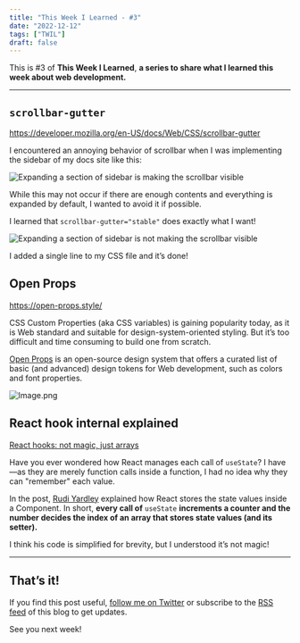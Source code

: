 ```yaml
---
title: "This Week I Learned - #3"
date: "2022-12-12"
tags: ["TWIL"]
draft: false
---
```


This is #3 of **This Week I Learned**, **a series to share what I learned this week about web development.**

---

## `scrollbar-gutter`

https://developer.mozilla.org/en-US/docs/Web/CSS/scrollbar-gutter

I encountered an annoying behavior of scrollbar when I was implementing the sidebar of my docs site like this:

![Expanding a section of sidebar is making the scrollbar visible](https://res.craft.do/user/full/a9f7c306-6079-e5df-ecdf-04a17e918d0c/doc/5434F963-7AB3-48D0-94BD-422CE1753AD1/BD27C155-2192-4F06-84CD-6CAA244EF8E2_2/79bdXBKmzZ7sqc8nonBQgdb3V73dhuTUlq3NUd9hxegz/AnimatedImage.gif)

While this may not occur if there are enough contents and everything is expanded by default, I wanted to avoid it if possible.

I learned that `scrollbar-gutter="stable"` does exactly what I want!

![Expanding a section of sidebar is not making the scrollbar visible](https://res.craft.do/user/full/a9f7c306-6079-e5df-ecdf-04a17e918d0c/doc/5434F963-7AB3-48D0-94BD-422CE1753AD1/E485382A-8D43-45DD-AD80-3D7A22DC3A53_2/dj4R8pRdJbMwO77IUDvgKyt31EiuAIYrTwOXmgLY8gwz/AnimatedImage.gif)

I added a single line to my CSS file and it’s done!

## Open Props

https://open-props.style/

CSS Custom Properties (aka CSS variables) is gaining popularity today, as it is Web standard and suitable for design-system-oriented styling. But it’s too difficult and time consuming to build one from scratch.

[Open Props](https://open-props.style/) is an open-source design system that offers a curated list of basic (and advanced) design tokens for Web development, such as colors and font properties.

![Image.png](https://res.craft.do/user/full/a9f7c306-6079-e5df-ecdf-04a17e918d0c/doc/5434F963-7AB3-48D0-94BD-422CE1753AD1/86934423-586A-4CA7-99AF-F242BC192496_2/V63nb9kUcLkr3QKXpxrMxIgB9wlgG4K8fdHsLyyXYCoz/Image.png)

## React hook internal explained

[React hooks: not magic, just arrays](https://medium.com/@ryardley/react-hooks-not-magic-just-arrays-cd4f1857236e)

Have you ever wondered how React manages each call of `useState`? I have—as they are merely function calls inside a function, I had no idea why they can "remember" each value.

In the post, [Rudi Yardley](https://medium.com/@ryardley) explained how React stores the state values inside a Component. In short, **every call of** `useState` **increments a counter and the number decides the index of an array that stores state values (and its setter).**

I think his code is simplified for brevity, but I understood it’s not magic!

---

## That’s it!

If you find this post useful, [follow me on Twitter](https://twitter.com/MatsuraYuma) or subscribe to the [RSS feed](https://sabigara.com/feed.xml) of this blog to get updates.

See you next week!
